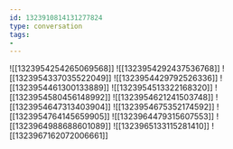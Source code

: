 ```yaml
---
id: 1323910814131277824
type: conversation
tags:
- 
---
```

![[1323954254265069568]]
![[1323954292437536768]]
![[1323954337035522049]]
![[1323954429792526336]]
![[1323954461300133889]]
![[1323954513322168320]]
![[1323954580456148992]]
![[1323954621241503748]]
![[1323954647313403904]]
![[1323954675352174592]]
![[1323954764145659905]]
![[1323964479315607553]]
![[1323964988688601089]]
![[1323965133115281410]]
![[1323967162072006661]]

